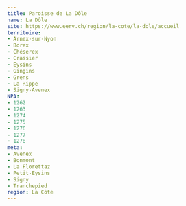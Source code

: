 ```yaml
---
title: Paroisse de La Dôle
name: La Dôle
site: https://www.eerv.ch/region/la-cote/la-dole/accueil
territoire:
- Arnex-sur-Nyon
- Borex
- Chéserex
- Crassier
- Eysins
- Gingins
- Grens
- La Rippe
- Signy-Avenex
NPA:
- 1262
- 1263
- 1274
- 1275
- 1276
- 1277
- 1278
meta:
- Avenex
- Bonmont
- La Florettaz
- Petit-Eysins
- Signy
- Tranchepied
region: La Côte
---
```

